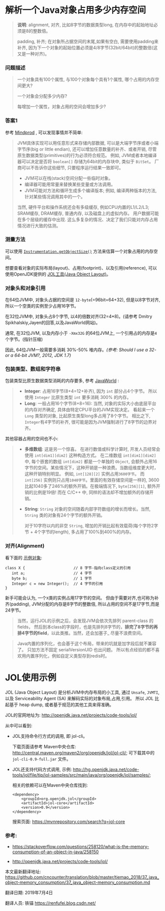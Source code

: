 # 解析一个Java对象占用多少内存空间

> **说明**: alignment, 对齐, 比如8字节的数据类型long, 在内存中的起始地址必须是8的整数倍。
>
> padding, 补齐; 在对象所占据空间的末尾,如果有空白, 需要使用padding来补齐, 因为下一个对象的起始位置必须是4/8字节(32bit/64bit)的整数倍(这又是一种对齐)。


### 问题描述
> 一个对象具有100个属性, 与100个对象每个具有1个属性, 哪个占用的内存空间更大?
>
> 一个对象会分配多少内存?
>
> 每增加一个属性，对象占用的空间会增加多少?



### 答案1

参考 [Mindprod](http://mindprod.com/jgloss/sizeof.html) , 可以发现事情并不简单:

> JVM具体实现可以用任意形式来存储内部数据, 可以是大端字节序或者小端字节序(big or little endian), 还可以增加任意数量的补齐、或者开销, 尽管原生数据类型(primitives)的行为必须符合规范。
> 例如, JVM或者本地编译器可以决定是否将 `boolean[]` 存储为64bit的内存块中, 类似于 `BitSet`。 厂商可以不告诉你这些细节, 只要程序运行结果一致即可。
>  - JVM可以在栈(stack)空间分配一些临时对象。
>  - 编译器可能用常量来替换某些变量或方法调用。
>  - JVM可能对方法和循环生成多个编译版本; 例如, 编译两种版本的方法, 针对某些情况调用其中的一个。
>  
> 当然, 硬件平台和操作系统还会有多级缓存, 例如CPU内置的L1/L2/L3; SRAM缓存, DRAM缓存, 普通内存, 以及磁盘上的虚拟内存。 用户数据可能在多个层级的缓存中出现. 这么多复杂的情况、决定了我们只能对内存占用情况进行大致的估测。


### 测量方法

可以使用 [`Instrumentation.getObjectSize()`](https://docs.oracle.com/javase/8/docs/api/java/lang/instrument/Instrumentation.html#getObjectSize-java.lang.Object-) 方法来估算一个对象占用的内存空间。

想要查看对象的实际布局(layout)、占用(footprint)、以及引用(reference), 可以使用OpenJDK提供的 [JOL工具(Java Object Layout)](http://openjdk.java.net/projects/code-tools/jol/)。

### 对象头和对象引用

在64位JVM中, 对象头占据的空间是 `12-byte`(=96bit=64+32), 但是以8字节对齐, 所以一个空类的实例至少占用16字节。

在32位JVM中, 对象头占8个字节, 以4的倍数对齐(32=4*8)。(请参考 Dmitry Spikhalskiy,Jayen的回答,以及JavaWorld网站)。

通常, 在32位JVM, 以及内存小于 `-Xmx32G` 的64位JVM上, 一个引用占的内存是`4`个字节。(指针压缩)

因此, 64位JVM一般需要多消耗 30%-50% 堆内存。*(参考: Should I use a 32- or a 64-bit JVM?, 2012, JDK 1.7)*

### 包装类型、数组和字符串

包装类型比原生数据类型消耗的内存要多, 参考 [JavaWorld](http://www.javaworld.com/javaworld/javatips/jw-javatip130.html) :

> - **Integer**: 占用16字节(8+4=12+补齐), 因为 `int` 部分占4个字节。 所以使用 `Integer` 比原生类型 `int` 要多消耗 300% 的内存。
> - **Long**:  一般占用16个字节(8+8=16):  当然, 对象的实际大小由底层平台的内存对齐确定, 具体由特定CPU平台的JVM实现决定。 看起来一个`Long` 类型的对象, 比起原生类型long多占用了8个字节。 相比之下, `Integer`有4字节的补齐, 很可能是因为JVM强制进行了8字节的边界对齐。

其他容器占用的空间也不小:

> - **多维数组**: 这是另一个惊喜。
>   在进行数值或科学计算时, 开发人员经常会使用 `int[dim1][dim2]` 这种构造方式。
>   在二维数组 `int[dim1][dim2]` 中, 每个嵌套的数组 `int[dim2]` 都是一个单独的 `Object`, 会额外占用16字节的空间。某些情况下，这种开销是一种浪费。当数组维度更大时，这种开销特别明显。
>   例如, `int[128][2]` 实例占用`3600字节`。 而 `int[256]` 实例则只占用`1040字节`。里面的有效存储空间是一样的, 3600比起1040多了246%的额外开销。在极端情况下, `byte[256][1]`, 额外开销的比例是19倍! 而在 C/C++ 中,  同样的语法却不增加额外的存储开销。
>
> - **String**:  `String` 对象的空间随着内部字符数组的增长而增长。当然, `String` 类的对象有24个字节的额外开销。
>
>   对于10字符以内的非空 `String`, 增加的开销比起有效载荷(每个字符2字节 + 4个字节的length), 多占用了100%到400%的内存。

### 对齐(Alignment)

看下面的 [示例对象](https://plumbr.eu/blog/memory-leaks/how-much-memory-do-i-need-part-2-what-is-shallow-heap):


```
class X {                      // 8 字节-指向class定义的引用
   int a;                      // 4 字节
   byte b;                     // 1 字节
   Integer c = new Integer();  // 4 字节的引用
}
```


新手可能会认为, 一个`X`类的实例占用17字节的空间。 但由于需要对齐,也可称为补齐(padding), JVM分配的内存是8字节的整数倍, 所以占用的空间不是17字节,而是24字节。

> 当然，运行JOL的示例之后，会发现JVM会依次先排列 parent-class 的fields， 然后到本class的字段时，也是先排列8字节的，**排完了8字节的再排4字节的field**，以此类推。当然，还会加塞子_ 尽量不浪费空间。

> Java内置的序列化，也会基于这个布局，带来的坑就是加字段后就不兼容了。 只加方法不固定 serialVersionUID 也出问题。 所以有点经验的都不喜欢用内置序列化，例如自定义类型存到redis时。

# JOL使用示例

JOL (Java Object Layout) 是分析JVM中内存布局的小工具, 通过 `Unsafe`, `JVMTI`, 以及 Serviceability Agent (SA) 来解码实际的对象布局,占用,引用。 所以 JOL 比起基于 heap dump, 或者基于规范的其他工具来得准确。

JOL的官网地址为: <http://openjdk.java.net/projects/code-tools/jol/>

从中可以看到:

- JOL支持命令行方式的调用, 即 jol-cli。

  下载页面请参考 Maven中央仓库: <http://central.maven.org/maven2/org/openjdk/jol/jol-cli/>; 可下载其中的 `jol-cli-0.9-full.jar` 文件。

- JOL还支持代码方式调用, 示例: <http://hg.openjdk.java.net/code-tools/jol/file/tip/jol-samples/src/main/java/org/openjdk/jol/samples/>;

  相关的依赖可以在Maven中央仓库找到:

  ```
  <dependency>
      <groupId>org.openjdk.jol</groupId>
      <artifactId>jol-core</artifactId>
      <version>0.9</version>
  </dependency>
  ```

  搜索页面: <https://mvnrepository.com/search?q=jol-core>




### 参考:

- <https://stackoverflow.com/questions/258120/what-is-the-memory-consumption-of-an-object-in-java/258150>

- <http://openjdk.java.net/projects/code-tools/jol/>

本文最新翻译地址: <https://github.com/cncounter/translation/blob/master/tiemao_2018/37_java_object-memory_consumption/37_java_object-memory_consumption.md>

翻译日期: 2019年7月4日

翻译人员: 铁锚 <https://renfufei.blog.csdn.net/>
